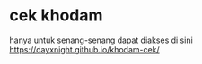 # cek khodam
hanya untuk senang-senang
dapat diakses di sini https://dayxnight.github.io/khodam-cek/
